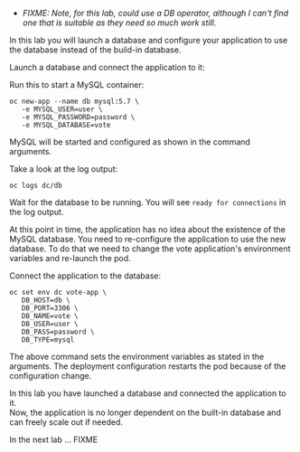  - _FIXME: Note, for this lab, could use a DB operator, although I can't find one that is suitable as they need so much work still._

In this lab you will launch a database and configure your application to use the database instead of the build-in database.

Launch a database and connect the application to it:

Run this to start a MySQL container:

```execute
oc new-app --name db mysql:5.7 \
   -e MYSQL_USER=user \
   -e MYSQL_PASSWORD=password \
   -e MYSQL_DATABASE=vote 
```

MySQL will be started and configured as shown in the command arguments. 

Take a look at the log output:

```execute
oc logs dc/db
```

Wait for the database to be running.  You will see ``ready for connections`` in the log output. 

At this point in time, the application has no idea about the existence of the MySQL database. You need to re-configure the application to use the new database. 
To do that we need to change the vote application's environment variables and re-launch the pod. 

Connect the application to the database:

```execute
oc set env dc vote-app \
   DB_HOST=db \
   DB_PORT=3306 \
   DB_NAME=vote \
   DB_USER=user \
   DB_PASS=password \
   DB_TYPE=mysql
```

The above command sets the environment variables as stated in the arguments. The deployment configuration restarts the pod because of the configuration change.

In this lab you have launched a database and connected the application to it.  
Now, the application is no longer  dependent on the built-in database and can freely scale out if needed. 

In the next lab ... FIXME


